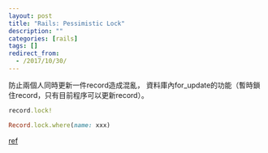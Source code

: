 ```yaml
---
layout: post
title: "Rails: Pessimistic Lock"
description: ""
categories: [rails]
tags: []
redirect_from:
  - /2017/10/30/
---
```


防止兩個人同時更新一件record造成混亂，
資料庫內for_update的功能（暫時鎖住record，只有目前程序可以更新record）。

~~~ ruby
record.lock!

Record.lock.where(name: xxx)
~~~

[ref](http://api.rubyonrails.org/classes/ActiveRecord/Locking/Pessimistic.html)
